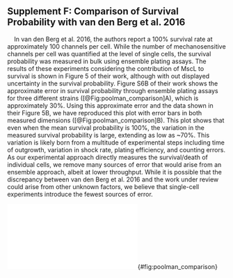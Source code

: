 ## Supplement F: Comparison of Survival Probability with van den Berg et al. 2016

&nbsp;&nbsp;&nbsp;&nbsp;In van den Berg et al. 2016, the authors report a 100% survival rate at
approximately 100 channels per cell. While the number of mechanosensitive
channels per cell was quantified at the level of single cells, the survival
probability was measured in bulk using ensemble plating assays. The results
of these experiments considering the contribution of MscL to survival is
shown in Figure 5 of their work, although with out displayed uncertainty in
the survival probability. Figure S6B of their work shows the approximate
error in survival probability through ensemble plating assays for three
different strains ([@Fig:poolman_comparison]A), which is approximately 30%.
Using this approximate error and the data shown in their Figure 5B, we have
reproduced this plot with error bars in both measured dimensions
([@Fig:poolman_comparison]B). This plot shows that even when the mean
survival probability is 100%, the variation in the measured survival
probability is large, extending as low as ~70%. This variation is likely born
from a multitude of experimental steps including time of outgrowth, variation
in shock rate, plating efficiency, and counting errors. As our
experimental approach directly measures the survival/death of individual
cells, we remove many sources of error that would arise from an ensemble
approach, albeit at lower throughput. While it is possible that the
discrepancy between van den Berg et al. 2016 and the work under review could
arise from other unknown factors, we believe that single-cell experiments
introduce the fewest sources of error.

![**MscL abundance vs survival data reported in van den Berg et al. 2016 with included error.** (A) Reported survival probabilities of a strain lacking all mechanosensitive channels (“no plasmid”), plasmid borne MscL-mEos3.2,  and plasmid borne MscS-mEos3.2. Approximate errors for MscL-mEos3.2 survival probability is 30%. (B) The measurement of survival probability as a function of MscL channel copy number was obtained from Figure 5B in van den Berg et al 2016. Errors in channel copy number represent the standard deviation of several biological replicates (present in original figure) while the error in survival probability is taken as ~ 30%.](../figs/figRX_vandenBerg_comparison.pdf){#fig:poolman_comparison}